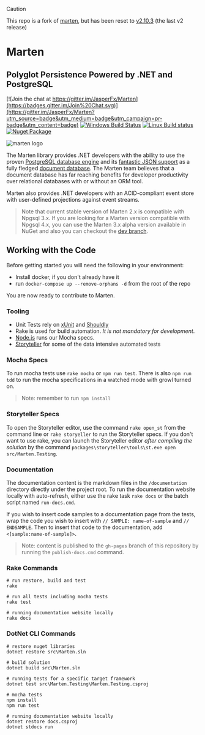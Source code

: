 > [!CAUTION]
> This repo is a fork of [marten](https://github.com/JasperFx/marten), but has been reset to [v2.10.3](https://github.com/JasperFx/marten/releases/tag/2.10.3) (the last v2 release)

# Marten 
## Polyglot Persistence Powered by .NET and PostgreSQL

[![Join the chat at https://gitter.im/JasperFx/Marten](https://badges.gitter.im/Join%20Chat.svg)](https://gitter.im/JasperFx/Marten?utm_source=badge&utm_medium=badge&utm_campaign=pr-badge&utm_content=badge)
[![Windows Build Status](https://ci.appveyor.com/api/projects/status/github/jasperfx/marten?svg=true)](https://ci.appveyor.com/project/jasper-ci/marten)
[![Linux Build status](https://api.travis-ci.org/JasperFx/marten.svg)](https://travis-ci.org/JasperFx/marten)
[![Nuget Package](https://badgen.net/nuget/v/marten)](https://www.nuget.org/packages/Marten/)

![marten logo](http://jasperfx.github.io/marten/content/images/banner.png)


The Marten library provides .NET developers with the ability to use the proven [PostgreSQL database engine](http://www.postgresql.org/) and its [fantastic JSON support](https://www.compose.io/articles/is-postgresql-your-next-json-database/) as a fully fledged [document database](https://en.wikipedia.org/wiki/Document-oriented_database). The Marten team believes that a document database has far reaching benefits for developer productivity over relational databases with or without an ORM tool.

Marten also provides .NET developers with an ACID-compliant event store with user-defined projections against event streams.

> Note that current stable version of Marten 2.x is compatible with Npgsql 3.x. If you are looking for a Marten version compatible with Npgsql 4.x, you can use the Marten 3.x alpha version available in NuGet and also you can checkout the [dev branch](https://github.com/JasperFx/marten/tree/3.0).

## Working with the Code

Before getting started you will need the following in your environment:

* Install docker, if you don't already have it
* run `docker-compose up --remove-orphans -d` from the root of the repo

You are now ready to contribute to Marten.

### Tooling

* Unit Tests rely on [xUnit](http://xunit.github.io/) and [Shouldly](https://github.com/shouldly/shouldly)
* Rake is used for build automation. _It is not mandatory for development_.
* [Node.js](https://nodejs.org/en/) runs our Mocha specs.
* [Storyteller](http://storyteller.github.io) for some of the data intensive automated tests

### Mocha Specs

To run mocha tests use `rake mocha` or `npm run test`. There is also `npm run tdd` to run the mocha specifications
in a watched mode with growl turned on. 

> Note: remember to run `npm install`

### Storyteller Specs

To open the Storyteller editor, use the command `rake open_st` from the command line or `rake storyeller` to run the Storyteller specs. If you don't want to use rake, you can launch the
Storyteller editor *after compiling the solution* by the command `packages\storyteller\tools\st.exe open src/Marten.Testing`.

### Documentation

The documentation content is the markdown files in the `/documentation` directory directly under the project root. To run the documentation website locally with auto-refresh, either use the rake task `rake docs` or the batch script named `run-docs.cmd`. 

If you wish to insert code samples to a documentation page from the tests, wrap the code you wish to insert with
`// SAMPLE: name-of-sample` and `// ENDSAMPLE`.
Then to insert that code to the documentation, add `<[sample:name-of-sample]>`.

> Note: content is published to the `gh-pages` branch of this repository by running the `publish-docs.cmd` command.

### Rake Commands

```
# run restore, build and test
rake

# run all tests including mocha tests
rake test

# running documentation website locally
rake docs
```

### DotNet CLI Commands

```
# restore nuget libraries
dotnet restore src\Marten.sln

# build solution
dotnet build src\Marten.sln

# running tests for a specific target framework
dotnet test src\Marten.Testing\Marten.Testing.csproj

# mocha tests
npm install
npm run test

# running documentation website locally
dotnet restore docs.csproj
dotnet stdocs run
```
